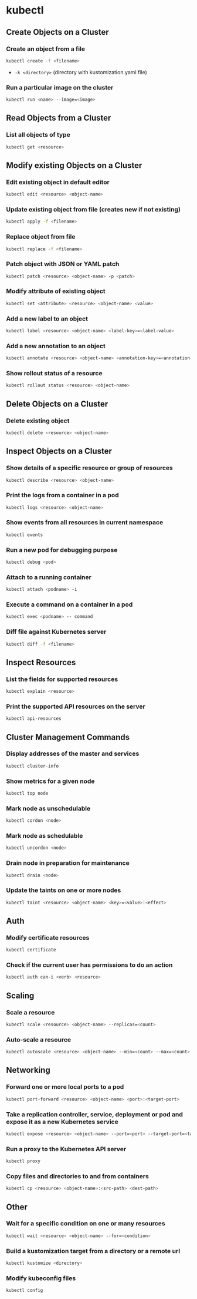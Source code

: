 # kubectl

## Create Objects on a Cluster
### Create an object from a file
```bash
kubectl create -f <filename>
```
* `-k <directory>`  (directory with kustomization.yaml file)

### Run a particular image on the cluster
```bash
kubectl run <name> --image=<image>
```

## Read Objects from a Cluster
### List all objects of type <resource>
```bash
kubectl get <resource>
```


## Modify existing Objects on a Cluster
### Edit existing object in default editor
```bash
kubectl edit <resource> <object-name>
```
### Update existing object from file (creates new if not existing)
```bash
kubectl apply -f <filename>
```
### Replace object from file
```bash
kubectl replace -f <filename>
```
### Patch object with JSON or YAML patch
```bash
kubectl patch <resource> <object-name> -p <patch>
```
### Modify attribute of existing object
```bash
kubectl set <attribute> <resource> <object-name> <value>
```
### Add a new label to an object
```bash
kubectl label <resource> <object-name> <label-key>=<label-value>
```
### Add a new annotation to an object
```bash
kubectl annotate <resource> <object-name> <annotation-key>=<annotation-value>
```
### Show rollout status of a resource
```bash
kubectl rollout status <resource> <object-name>
```

## Delete Objects on a Cluster
### Delete existing object
```bash
kubectl delete <resource> <object-name>
```

## Inspect Objects on a Cluster
### Show details of a specific resource or group of resources
```bash
kubectl describe <resource> <object-name>
```
### Print the logs from a container in a pod
```bash
kubectl logs <resource> <object-name>
```
### Show events from all resources in current namespace
```bash
kubectl events
```
### Run a new pod for debugging purpose
```bash
kubectl debug <pod>
```
### Attach to a running container
```bash
kubectl attach <podname> -i
```
### Execute a command on a container in a pod
```bash
kubectl exec <podname> -- command
```
### Diff file against Kubernetes server
```bash
kubectl diff -f <filename>
```
## Inspect Resources
### List the fields for supported resources
```bash
kubectl explain <resource>
```
### Print the supported API resources on the server
```bash
kubectl api-resources
```

## Cluster Management Commands
### Display addresses of the master and services
```bash
kubectl cluster-info
```
### Show metrics for a given node
```bash
kubectl top node
```
### Mark node as unschedulable
```bash
kubectl cordon <node>
```
### Mark node as schedulable
```bash
kubectl uncordon <node>
```
### Drain node in preparation for maintenance
```bash
kubectl drain <node>
```
### Update the taints on one or more nodes
```bash
kubectl taint <resource> <object-name> <key>=<value>:<effect>
```

## Auth
### Modify certificate resources
```bash
kubectl certificate
```
### Check if the current user has permissions to do an action
```bash
kubectl auth can-i <verb> <resource>
```

## Scaling
### Scale a resource
```bash
kubectl scale <resource> <object-name> --replicas=<count>
```
### Auto-scale a resource
```bash
kubectl autoscale <resource> <object-name> --min=<count> --max=<count> --cpu-percent=<percent>
```

## Networking
###  Forward one or more local ports to a pod
```bash
kubectl port-forward <resource> <object-name> <port>:<target-port>
```
### Take a replication controller, service, deployment or pod and expose it as a new Kubernetes service
```bash
kubectl expose <resource> <object-name> --port=<port> --target-port=<target-port> --type=<service-type>
```
### Run a proxy to the Kubernetes API server
```bash
kubectl proxy
```
### Copy files and directories to and from containers
```bash
kubectl cp <resource> <object-name>:<src-path> <dest-path>
```

## Other
### Wait for a specific condition on one or many resources
```bash
kubectl wait <resource> <object-name> --for=<condition>
```
### Build a kustomization target from a directory or a remote url
```bash
kubectl kustomize <directory>
```
### Modify kubeconfig files
```bash
kubectl config 
```
